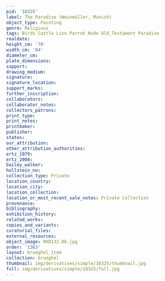 ```yaml
---
pid: '18325'
label: The Paradise (Weinmüller, Munich)
object_type: Painting
genre: Religious
tags: Birds Cattle Lion Parrot Nude Old_Testament Paradise
realdate: 
height_cm: '70'
width_cm: '84'
diameter_cm: 
plate_dimensions: 
support: 
drawing_medium: 
signature: 
signature_location: 
support_marks: 
further_inscription: 
collaborators: 
collaborator_notes: 
collectors_patrons: 
print_type: 
print_notes: 
printmaker: 
publisher: 
states: 
our_attribution: 
other_attribution_authorities: 
ertz_1979: 
ertz_2008: 
bailey_walker: 
hollstein_no: 
collection_type: Private
location_country: 
location_city: 
location_collection: 
location_or_most_recent_sale_notes: Private Collection
provenance: 
bibliography: 
exhibition_history: 
related_works: 
copies_and_variants: 
curatorial_files: 
external_resources: 
object_image: RKD132.0b.jpg
order: '1363'
layout: brueghel_item
collection: brueghel
thumbnail: img/derivatives/simple/18325/thumbnail.jpg
full: img/derivatives/simple/18325/full.jpg
---
```

